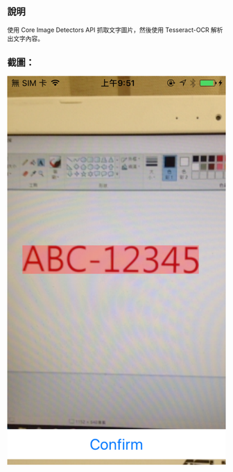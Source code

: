 ## 說明

使用 Core Image Detectors API 抓取文字圖片，然後使用 Tesseract-OCR 解析出文字內容。


## 截圖：

![image](images/IMG.PNG)